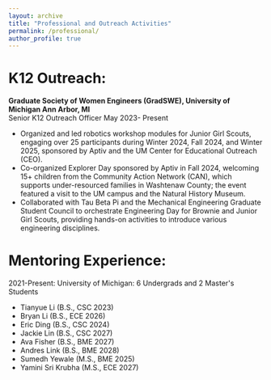 ```yaml
---
layout: archive
title: "Professional and Outreach Activities"
permalink: /professional/
author_profile: true
---
```

<b>K12 Outreach:</b>
====================
<b> Graduate Society of Women Engineers (GradSWE), University of Michigan Ann Arbor, MI </b>
<br>Senior K12 Outreach Officer May 2023- Present
- Organized and led robotics workshop modules for Junior Girl Scouts, engaging over 25 participants during Winter 2024, Fall 2024, and Winter 2025, sponsored by Aptiv and the UM Center for Educational Outreach (CEO).
- Co-organized Explorer Day sponsored by Aptiv in Fall 2024, welcoming 15+ children from the Community Action Network (CAN), which supports under-resourced families in Washtenaw County; the event featured a visit to the UM campus and the Natural History Museum.
- Collaborated with Tau Beta Pi and the Mechanical Engineering Graduate Student Council to orchestrate Engineering Day for Brownie and Junior Girl Scouts, providing hands-on activities to introduce various engineering disciplines.

<b>Mentoring Experience:</b>
============================
2021-Present: University of Michigan: 6 Undergrads and 2 Master's Students
- Tianyue Li (B.S., CSC 2023)
- Bryan Li (B.S., ECE 2026)
- Eric Ding (B.S., CSC 2024)
- Jackie Lin (B.S., CSC 2027)
- Ava Fisher (B.S., BME 2027)
- Andres Link (B.S., BME 2028)
- Sumedh Yewale (M.S., BME 2025)
- Yamini Sri Krubha (M.S., ECE 2027) 


